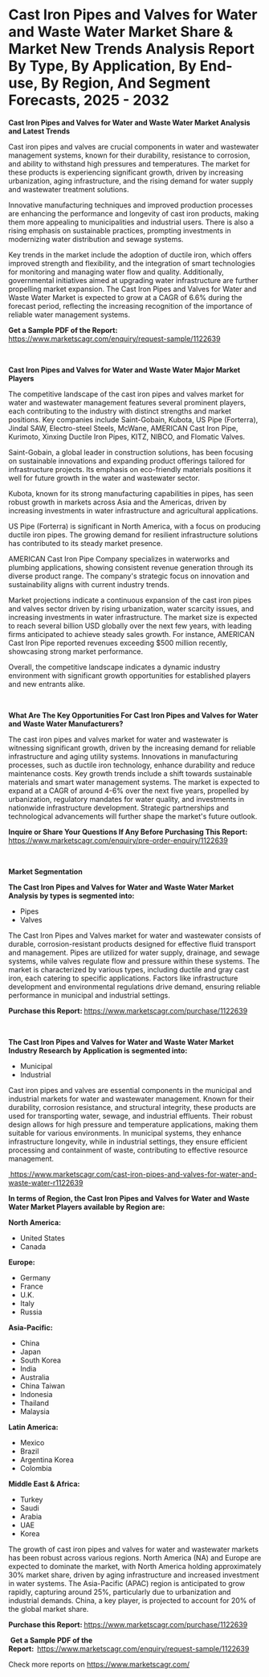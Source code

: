 <p><h1>Cast Iron Pipes and Valves for Water and Waste Water Market Share & Market New Trends Analysis Report By Type, By Application, By End-use, By Region, And Segment Forecasts, 2025 - 2032</h1></p><p><strong>Cast Iron Pipes and Valves for Water and Waste Water Market Analysis and Latest Trends</strong></p>
<p><p>Cast iron pipes and valves are crucial components in water and wastewater management systems, known for their durability, resistance to corrosion, and ability to withstand high pressures and temperatures. The market for these products is experiencing significant growth, driven by increasing urbanization, aging infrastructure, and the rising demand for water supply and wastewater treatment solutions. </p><p>Innovative manufacturing techniques and improved production processes are enhancing the performance and longevity of cast iron products, making them more appealing to municipalities and industrial users. There is also a rising emphasis on sustainable practices, prompting investments in modernizing water distribution and sewage systems.</p><p>Key trends in the market include the adoption of ductile iron, which offers improved strength and flexibility, and the integration of smart technologies for monitoring and managing water flow and quality. Additionally, governmental initiatives aimed at upgrading water infrastructure are further propelling market expansion. The Cast Iron Pipes and Valves for Water and Waste Water Market is expected to grow at a CAGR of 6.6% during the forecast period, reflecting the increasing recognition of the importance of reliable water management systems.</p></p>
<p><strong>Get a Sample PDF of the Report:&nbsp;</strong> <a href="https://www.marketscagr.com/enquiry/request-sample/1122639?utm_campaign=3351&utm_medium=2&utm_source=Github&utm_content=ia&utm_term=11032025&utm_id=cast-iron-pipes-and-valves-for-water-and-waste-water">https://www.marketscagr.com/enquiry/request-sample/1122639</a></p>
<p>&nbsp;</p>
<p><strong>Cast Iron Pipes and Valves for Water and Waste Water Major Market Players</strong></p>
<p><p>The competitive landscape of the cast iron pipes and valves market for water and wastewater management features several prominent players, each contributing to the industry with distinct strengths and market positions. Key companies include Saint-Gobain, Kubota, US Pipe (Forterra), Jindal SAW, Electro-steel Steels, McWane, AMERICAN Cast Iron Pipe, Kurimoto, Xinxing Ductile Iron Pipes, KITZ, NIBCO, and Flomatic Valves.</p><p>Saint-Gobain, a global leader in construction solutions, has been focusing on sustainable innovations and expanding product offerings tailored for infrastructure projects. Its emphasis on eco-friendly materials positions it well for future growth in the water and wastewater sector.</p><p>Kubota, known for its strong manufacturing capabilities in pipes, has seen robust growth in markets across Asia and the Americas, driven by increasing investments in water infrastructure and agricultural applications.</p><p>US Pipe (Forterra) is significant in North America, with a focus on producing ductile iron pipes. The growing demand for resilient infrastructure solutions has contributed to its steady market presence.</p><p>AMERICAN Cast Iron Pipe Company specializes in waterworks and plumbing applications, showing consistent revenue generation through its diverse product range. The company's strategic focus on innovation and sustainability aligns with current industry trends.</p><p>Market projections indicate a continuous expansion of the cast iron pipes and valves sector driven by rising urbanization, water scarcity issues, and increasing investments in water infrastructure. The market size is expected to reach several billion USD globally over the next few years, with leading firms anticipated to achieve steady sales growth. For instance, AMERICAN Cast Iron Pipe reported revenues exceeding $500 million recently, showcasing strong market performance. </p><p>Overall, the competitive landscape indicates a dynamic industry environment with significant growth opportunities for established players and new entrants alike.</p></p>
<p>&nbsp;</p>
<p><strong>What Are The Key Opportunities For Cast Iron Pipes and Valves for Water and Waste Water Manufacturers?</strong></p>
<p><p>The cast iron pipes and valves market for water and wastewater is witnessing significant growth, driven by the increasing demand for reliable infrastructure and aging utility systems. Innovations in manufacturing processes, such as ductile iron technology, enhance durability and reduce maintenance costs. Key growth trends include a shift towards sustainable materials and smart water management systems. The market is expected to expand at a CAGR of around 4-6% over the next five years, propelled by urbanization, regulatory mandates for water quality, and investments in nationwide infrastructure development. Strategic partnerships and technological advancements will further shape the market's future outlook.</p></p>
<p><strong>Inquire or Share Your Questions If Any Before Purchasing This Report:</strong> <a href="https://www.marketscagr.com/enquiry/pre-order-enquiry/1122639?utm_campaign=3351&utm_medium=2&utm_source=Github&utm_content=ia&utm_term=11032025&utm_id=cast-iron-pipes-and-valves-for-water-and-waste-water">https://www.marketscagr.com/enquiry/pre-order-enquiry/1122639</a></p>
<p>&nbsp;</p>
<p><strong>Market Segmentation</strong></p>
<p><strong>The Cast Iron Pipes and Valves for Water and Waste Water Market Analysis by types is segmented into:</strong></p>
<p><ul><li>Pipes</li><li>Valves</li></ul></p>
<p><p>The Cast Iron Pipes and Valves market for water and wastewater consists of durable, corrosion-resistant products designed for effective fluid transport and management. Pipes are utilized for water supply, drainage, and sewage systems, while valves regulate flow and pressure within these systems. The market is characterized by various types, including ductile and gray cast iron, each catering to specific applications. Factors like infrastructure development and environmental regulations drive demand, ensuring reliable performance in municipal and industrial settings.</p></p>
<p><strong>Purchase this Report:&nbsp;</strong><a href="https://www.marketscagr.com/purchase/1122639?utm_campaign=3351&utm_medium=2&utm_source=Github&utm_content=ia&utm_term=11032025&utm_id=cast-iron-pipes-and-valves-for-water-and-waste-water">https://www.marketscagr.com/purchase/1122639</a></p>
<p>&nbsp;</p>
<p><strong>The Cast Iron Pipes and Valves for Water and Waste Water Market Industry Research by Application is segmented into:</strong></p>
<p><ul><li>Municipal</li><li>Industrial</li></ul></p>
<p><p>Cast iron pipes and valves are essential components in the municipal and industrial markets for water and wastewater management. Known for their durability, corrosion resistance, and structural integrity, these products are used for transporting water, sewage, and industrial effluents. Their robust design allows for high pressure and temperature applications, making them suitable for various environments. In municipal systems, they enhance infrastructure longevity, while in industrial settings, they ensure efficient processing and containment of waste, contributing to effective resource management.</p></p>
<p><a href="https://www.marketscagr.com/cast-iron-pipes-and-valves-for-water-and-waste-water-r1122639?utm_campaign=3351&utm_medium=2&utm_source=Github&utm_content=ia&utm_term=11032025&utm_id=cast-iron-pipes-and-valves-for-water-and-waste-water">&nbsp;https://www.marketscagr.com/cast-iron-pipes-and-valves-for-water-and-waste-water-r1122639</a></p>
<p><strong>In terms of Region, the Cast Iron Pipes and Valves for Water and Waste Water Market Players available by Region are:</strong></p>
<p>
    <p> <strong> North America: </strong>
        <ul>
            <li>United States</li>
            <li>Canada</li>
        </ul>
        </p> 
    <p> <strong> Europe: </strong>
        <ul>
            <li>Germany</li>
            <li>France</li>
            <li>U.K.</li>
            <li>Italy</li>
            <li>Russia</li>
        </ul>
        </p> 
    <p> <strong> Asia-Pacific: </strong>
        <ul>
            <li>China</li>
            <li>Japan</li>
            <li>South Korea</li>
            <li>India</li>
            <li>Australia</li>
            <li>China Taiwan</li>
            <li>Indonesia</li>
            <li>Thailand</li>
            <li>Malaysia</li>
        </ul>
        </p> 
    <p> <strong> Latin America: </strong>
        <ul>
            <li>Mexico</li>
            <li>Brazil</li>
            <li>Argentina Korea</li>
            <li>Colombia</li>
        </ul>
        </p> 
    <p> <strong> Middle East & Africa: </strong>
        <ul>
            <li>Turkey</li>
            <li>Saudi</li>
            <li>Arabia</li>
            <li>UAE</li>
            <li>Korea</li>
        </ul>
    </p>
    </p>
<p><p>The growth of cast iron pipes and valves for water and wastewater markets has been robust across various regions. North America (NA) and Europe are expected to dominate the market, with North America holding approximately 30% market share, driven by aging infrastructure and increased investment in water systems. The Asia-Pacific (APAC) region is anticipated to grow rapidly, capturing around 25%, particularly due to urbanization and industrial demands. China, a key player, is projected to account for 20% of the global market share.</p></p>
<p><strong>Purchase this Report: </strong><a href="https://www.marketscagr.com/purchase/1122639?utm_campaign=3351&utm_medium=2&utm_source=Github&utm_content=ia&utm_term=11032025&utm_id=cast-iron-pipes-and-valves-for-water-and-waste-water">https://www.marketscagr.com/purchase/1122639</a></p>
<p>&nbsp;<strong>Get a Sample PDF of the Report:&nbsp;&nbsp;</strong><a href="https://www.marketscagr.com/enquiry/request-sample/1122639?utm_campaign=3351&utm_medium=2&utm_source=Github&utm_content=ia&utm_term=11032025&utm_id=cast-iron-pipes-and-valves-for-water-and-waste-water">https://www.marketscagr.com/enquiry/request-sample/1122639</a></p>
<p><strong></strong></p>
<p>Check more reports on <a href="https://www.marketscagr.com/?utm_campaign=3351&utm_medium=2&utm_source=Github&utm_content=ia&utm_term=11032025&utm_id=cast-iron-pipes-and-valves-for-water-and-waste-water">https://www.marketscagr.com/</a></p>